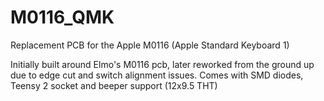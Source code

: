 # M0116_QMK
Replacement PCB for the Apple M0116 (Apple Standard Keyboard 1)

Initially built around Elmo's M0116 pcb, later reworked from the ground up due to edge cut and switch alignment issues. Comes with SMD diodes, Teensy 2 socket and beeper support (12x9.5 THT)
